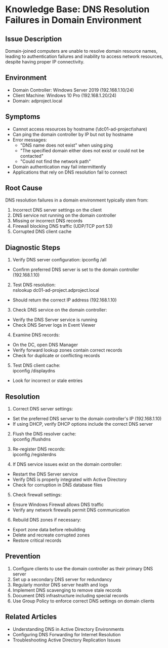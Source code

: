 # Knowledge Base: DNS Resolution Failures in Domain Environment  

## Issue Description  

Domain-joined computers are unable to resolve domain resource names, leading to authentication failures and inability to access network resources, despite having proper IP connectivity.  

## Environment  

- Domain Controller: Windows Server 2019 (192.168.1.10/24)  
- Client Machine: Windows 10 Pro (192.168.1.20/24)  
- Domain: adproject.local  

## Symptoms  

- Cannot access resources by hostname (\\dc01-ad-project\share)  
- Can ping the domain controller by IP but not by hostname  
- Error messages:  
  - "DNS name does not exist" when using ping  
  - "The specified domain either does not exist or could not be contacted"  
  - "Could not find the network path"  
- Domain authentication may fail intermittently  
- Applications that rely on DNS resolution fail to connect  

## Root Cause  

DNS resolution failures in a domain environment typically stem from:  

1. Incorrect DNS server settings on the client  
2. DNS service not running on the domain controller  
3. Missing or incorrect DNS records  
4. Firewall blocking DNS traffic (UDP/TCP port 53)  
5. Corrupted DNS client cache  

## Diagnostic Steps  

1. Verify DNS server configuration:
   ipconfig /all

- Confirm preferred DNS server is set to the domain controller (192.168.1.10)  

2. Test DNS resolution:  
nslookup dc01-ad-project.adproject.local

- Should return the correct IP address (192.168.1.10)  

3. Check DNS service on the domain controller:  
- Verify the DNS Server service is running  
- Check DNS Server logs in Event Viewer  

4. Examine DNS records:  
- On the DC, open DNS Manager  
- Verify forward lookup zones contain correct records  
- Check for duplicate or conflicting records  

5. Test DNS client cache:  
ipconfig /displaydns

- Look for incorrect or stale entries  

## Resolution  

1. Correct DNS server settings:  
- Set the preferred DNS server to the domain controller's IP (192.168.1.10)  
- If using DHCP, verify DHCP options include the correct DNS server  

2. Flush the DNS resolver cache:  
ipconfig /flushdns


3. Re-register DNS records:  
ipconfig /registerdns


4. If DNS service issues exist on the domain controller:  
- Restart the DNS Server service  
- Verify DNS is properly integrated with Active Directory  
- Check for corruption in DNS database files  

5. Check firewall settings:  
- Ensure Windows Firewall allows DNS traffic  
- Verify any network firewalls permit DNS communication  

6. Rebuild DNS zones if necessary:  
- Export zone data before rebuilding  
- Delete and recreate corrupted zones  
- Restore critical records  

## Prevention  

1. Configure clients to use the domain controller as their primary DNS server  
2. Set up a secondary DNS server for redundancy  
3. Regularly monitor DNS server health and logs  
4. Implement DNS scavenging to remove stale records  
5. Document DNS infrastructure including special records  
6. Use Group Policy to enforce correct DNS settings on domain clients  

## Related Articles  

- Understanding DNS in Active Directory Environments  
- Configuring DNS Forwarding for Internet Resolution  
- Troubleshooting Active Directory Replication Issues
